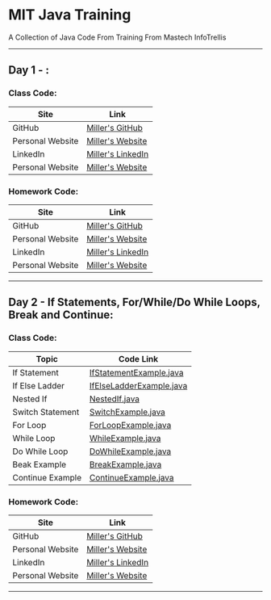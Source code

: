 # **MIT Java Training**
A Collection of Java Code From Training From Mastech InfoTrellis

-----
## Day 1 - :
### Class Code:
| Site     | Link |
| ------------ | ---------- |
| GitHub | [Miller's GitHub](https://github.com/Miller11k) |
| Personal Website | [Miller's Website](https://millerkodish.com/) |
| LinkedIn | [Miller's LinkedIn](https://www.linkedin.com/in/miller-kodish/) |
| Personal Website | [Miller's Website](https://millerkodish.com/) |

### Homework Code:
| Site     | Link |
| ------------ | ---------- |
| GitHub | [Miller's GitHub](https://github.com/Miller11k) |
| Personal Website | [Miller's Website](https://millerkodish.com/) |
| LinkedIn | [Miller's LinkedIn](https://www.linkedin.com/in/miller-kodish/) |
| Personal Website | [Miller's Website](https://millerkodish.com/) |

-----

## Day 2 - If Statements, For/While/Do While Loops, Break and Continue:

### Class Code:
| Topic     | Code Link |
| ------------ | ---------- |
| If Statement | [IfStatementExample.java](/src/com/mit/trainingDayTwo/IfStatementExample.java) |
| If Else Ladder | [IfElseLadderExample.java](/src/com/mit/trainingDayTwo/IfElseLadderExample.java) |
| Nested If | [NestedIf.java](/src/com/mit/trainingDayTwo/NestedIf.java) |
| Switch Statement | [SwitchExample.java](/src/com/mit/trainingDayTwo/SwitchExample.java) |
| For Loop | [ForLoopExample.java](/src/com/mit/trainingDayTwo/ForLoopExample.java) |
| While Loop | [WhileExample.java](/src/com/mit/trainingDayTwo/WhileExample.java) |
| Do While Loop | [DoWhileExample.java](/src/com/mit/trainingDayTwo/DoWhileExample.java) |
| Beak Example | [BreakExample.java](/src/com/mit/trainingDayTwo/BreakExample.java) |
| Continue Example | [ContinueExample.java](/src/com/mit/trainingDayTwo/ContinueExample.java) |

### Homework Code:
| Site     | Link |
| ------------ | ---------- |
| GitHub | [Miller's GitHub](https://github.com/Miller11k) |
| Personal Website | [Miller's Website](https://millerkodish.com/) |
| LinkedIn | [Miller's LinkedIn](https://www.linkedin.com/in/miller-kodish/) |
| Personal Website | [Miller's Website](https://millerkodish.com/) |

-----
